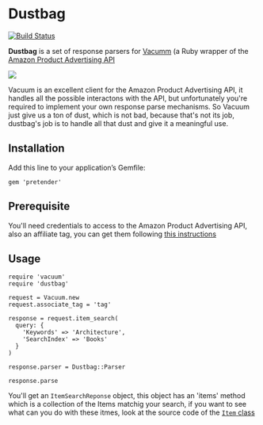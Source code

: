 # Dustbag
[![Build Status](https://snap-ci.com/supherman/dustbag/branch/master/build_image)](https://snap-ci.com/supherman/dustbag/branch/master)

**Dustbag** is a set of response parsers for [Vacumm](https://github.com/hakanensari/vacuum) (a Ruby wrapper of the [Amazon Product Advertising API](https://affiliate-program.amazon.com/gp/advertising/api/detail/main.html)


![](https://sightsandsoundsinc.files.wordpress.com/2010/06/dust-image.jpg)

Vacuum is an excellent client for the Amazon Product Advertising API, it handles all the possible interactons with the API, but unfortunately you're required to implement your own response parse mechanisms. So Vacuum just give us a ton of dust, which is not bad, because that's not its job, dustbag's job is to handle all that dust and give it a meaningful use.

## Installation

Add this line to your application’s Gemfile:

```
gem 'pretender'
```

## Prerequisite

You'll need credentials to access to the Amazon Product Advertising API, also an affiliate tag, you can get them following [this instructions](https://affiliate-program.amazon.com/gp/advertising/api/detail/your-account.html?ie=UTF8&pf_rd_i=assoc-api-thank-you-0&pf_rd_m=ATVPDKIKX0DER&pf_rd_p=&pf_rd_r=&pf_rd_s=assoc-center-1&pf_rd_t=501&ref_=amb_link_83957991_1&rw_useCurrentProtocol=1)

## Usage

```
require 'vacuum'
require 'dustbag'

request = Vacuum.new
request.associate_tag = 'tag'

response = request.item_search(
  query: {
    'Keywords' => 'Architecture',
    'SearchIndex' => 'Books'
  }
)

response.parser = Dustbag::Parser

response.parse

```

You'll get an ```ItemSearchReponse``` object, this object has an 'items' method which is a collection of the Items matchig your search, if you want to see what can you do with these itmes, look at the source code of the [```Item``` class](https://github.com/supherman/dustbag/blob/master/lib/dustbag/item.rb)

